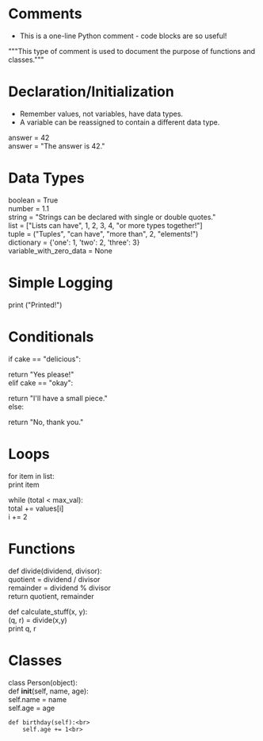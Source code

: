 # Comments

* This is a one-line Python comment - code blocks are so useful!

"""This type of comment is used to document the purpose of functions and classes."""

# Declaration/Initialization

* Remember values, not variables, have data types.
* A variable can be reassigned to contain a different data type.

answer = 42 <br>
answer = "The answer is 42." <br>

# Data Types

boolean = True<br>
number = 1.1<br>
string = "Strings can be declared with single or double quotes."<br>
list = ["Lists can have", 1, 2, 3, 4, "or more types together!"]<br>
tuple = ("Tuples", "can have", "more than", 2, "elements!")<br>
dictionary = {'one': 1, 'two': 2, 'three': 3}<br>
variable_with_zero_data = None<br>

# Simple Logging

print ("Printed!")

# Conditionals

if cake == "delicious":<br>
    <p>return "Yes please!"<br>
elif cake == "okay":<br>
    <p>return "I'll have a small piece."<br>
else:<br>
    <p>return "No, thank you."<br>
    
# Loops

for item in list:<br>
    print item<br>

while (total < max_val):<br>
    total += values[i]<br>
    i += 2<br>
    
# Functions

def divide(dividend, divisor):<br>
    quotient = dividend / divisor<br>
    remainder = dividend % divisor<br>
    return quotient, remainder<br>

def calculate_stuff(x, y):<br>
    (q, r) = divide(x,y)<br>
    print q, r<br>
    
# Classes

class Person(object):<br>
    def __init__(self, name, age):<br>
        self.name = name<br>
        self.age = age <br>

    def birthday(self):<br>
        self.age += 1<br>
